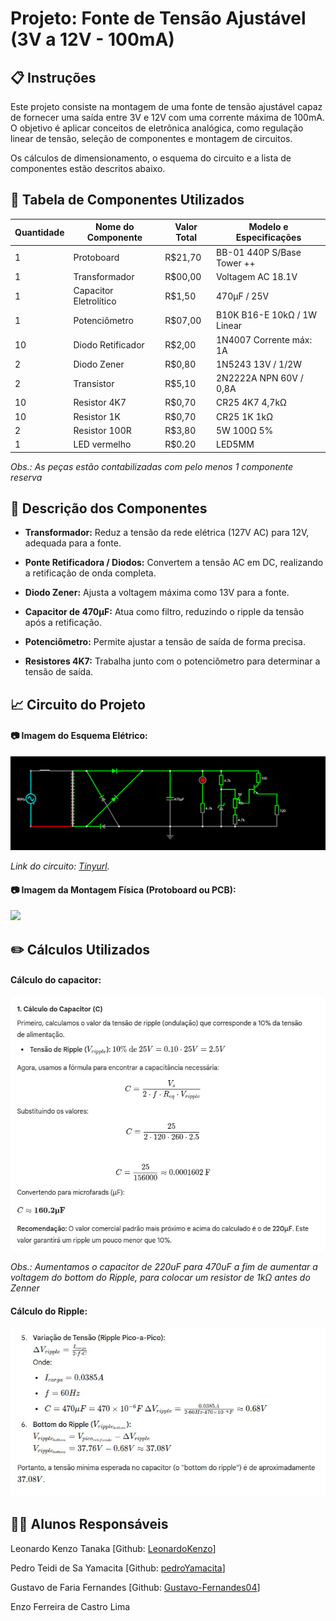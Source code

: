 # Projeto: Fonte de Tensão Ajustável (3V a 12V - 100mA)
## 📋 Instruções
   Este projeto consiste na montagem de uma fonte de tensão ajustável capaz de fornecer uma saída entre 3V e 12V com uma corrente máxima de 100mA. O objetivo é aplicar conceitos de eletrônica analógica, como regulação linear de tensão, seleção de componentes e montagem de circuitos.
   
  Os cálculos de dimensionamento, o esquema do circuito e a lista de componentes estão descritos abaixo.

## 🧰 Tabela de Componentes Utilizados
|Quantidade|Nome do Componente |Valor Total| Modelo e Especificações                  |
|----------|-------------------|-----------|------------------------------------------|
|1 |Protoboard                 |R$21,70    |BB-01 440P S/Base Tower ++                |
|1 |Transformador	             |R$00,00    |Voltagem AC 18.1V                         |
|1	|Capacitor Eletrolítico     |R$1,50     |470µF / 25V	                             |
|1	|Potenciômetro	             |R$07,00    |B10K B16-E 10kΩ / 1W Linear               |
|10|Diodo Retificador	       |R$2,00     |1N4007	Corrente máx: 1A                   |
|2 |Diodo Zener                |R$0,80     |1N5243 13V / 1/2W                         |
|2 |Transistor                 |R$5,10     |2N2222A NPN 60V / 0,8A                    |
|10|Resistor 4K7	             |R$0,70     |CR25 4K7 4,7kΩ                            |
|10|Resistor 1K                |R$0,70     |CR25 1K 1kΩ                               |
|2 |Resistor 100R              |R$3,80     |5W 100Ω 5%                                |
|1 |LED vermelho               |R$0.20     |LED5MM                                    |

*Obs.: As peças estão contabilizadas com pelo menos 1 componente reserva*

## 📝 Descrição dos Componentes
* **Transformador:** Reduz a tensão da rede elétrica (127V AC) para 12V, adequada para a fonte.

* **Ponte Retificadora / Diodos:** Convertem a tensão AC em DC, realizando a retificação de onda completa.

* **Diodo Zener:** Ajusta a voltagem máxima como 13V para a fonte.

* **Capacitor de 470µF:** Atua como filtro, reduzindo o ripple da tensão após a retificação.

* **Potenciômetro:** Permite ajustar a tensão de saída de forma precisa.

* **Resistores 4K7:** Trabalha junto com o potenciômetro para determinar a tensão de saída.

## 📈 Circuito do Projeto
#### 📷 Imagem do Esquema Elétrico:

<img src="./ImagensCircuito/Imagem-Circuito-Eletronico.png">

*Link do circuito: [Tinyurl](https://tinyurl.com/22xu3at5).*

#### 📷 Imagem da Montagem Física (Protoboard ou PCB):

<img src="./ImagensCircuito/">

## ✏️ Cálculos Utilizados
#### Cálculo do capacitor:

<img src="./ImagensCircuito/Calculo-Capacitor.jpeg">

*Obs.: Aumentamos o capacitor de 220uF para 470uF a fim de aumentar a voltagem do bottom do Ripple, para colocar um resistor de 1kΩ antes do Zenner*

#### Cálculo do Ripple:

<img src="./ImagensCircuito/Calculos.jpeg">

## 👨‍🎓 Alunos Responsáveis
Leonardo Kenzo Tanaka [Github: [LeonardoKenzo](https://github.com/LeonardoKenzo)]

Pedro Teidi de Sa Yamacita [Github: [pedroYamacita](https://github.com/pedroYamacita)]

Gustavo de Faria Fernandes [Github: [Gustavo-Fernandes04](https://github.com/Gustavo-Fernandes04)]

Enzo Ferreira de Castro Lima
